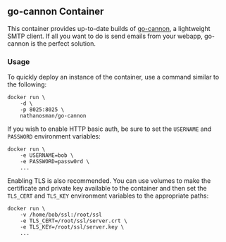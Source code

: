 ## go-cannon Container

This container provides up-to-date builds of [go-cannon](https://github.com/nathan-osman/go-cannon), a lightweight SMTP client. If all you want to do is send emails from your webapp, go-cannon is the perfect solution.

### Usage

To quickly deploy an instance of the container, use a command similar to the following:

    docker run \
        -d \
        -p 8025:8025 \
        nathanosman/go-cannon

If you wish to enable HTTP basic auth, be sure to set the `USERNAME` and `PASSWORD` environment variables:

    docker run \
        -e USERNAME=bob \
        -e PASSWORD=passw0rd \
        ...

Enabling TLS is also recommended. You can use volumes to make the certificate and private key available to the container and then set the `TLS_CERT` and `TLS_KEY` environment variables to the appropriate paths:

    docker run \
        -v /home/bob/ssl:/root/ssl
        -e TLS_CERT=/root/ssl/server.crt \
        -e TLS_KEY=/root/ssl/server.key \
        ...
